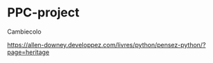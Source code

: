 # PPC-project
Cambiecolo




https://allen-downey.developpez.com/livres/python/pensez-python/?page=heritage
